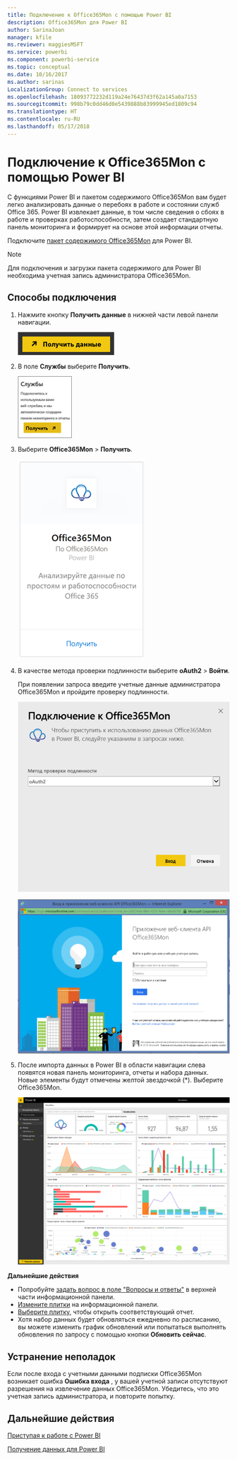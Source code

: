 ```yaml
---
title: Подключение к Office365Mon с помощью Power BI
description: Office365Mon для Power BI
author: SarinaJoan
manager: kfile
ms.reviewer: maggiesMSFT
ms.service: powerbi
ms.component: powerbi-service
ms.topic: conceptual
ms.date: 10/16/2017
ms.author: sarinas
LocalizationGroup: Connect to services
ms.openlocfilehash: 18093772232d119a24e76437d3f62a145a0a7153
ms.sourcegitcommit: 998b79c0dd46d0e5439888b83999945ed1809c94
ms.translationtype: HT
ms.contentlocale: ru-RU
ms.lasthandoff: 05/17/2018
---
```

# <a name="connect-to-office365mon-with-power-bi"></a>Подключение к Office365Mon с помощью Power BI
С функциями Power BI и пакетом содержимого Office365Mon вам будет легко анализировать данные о перебоях в работе и состоянии служб Office 365. Power BI извлекает данные, в том числе сведения о сбоях в работе и проверках работоспособности, затем создает стандартную панель мониторинга и формирует на основе этой информации отчеты.

Подключите [пакет содержимого Office365Mon](https://app.powerbi.com/groups/me/getdata/services/office365mon) для Power BI.

>[!NOTE]
>Для подключения и загрузки пакета содержимого для Power BI необходима учетная запись администратора Office365Mon.

## <a name="how-to-connect"></a>Способы подключения
1. Нажмите кнопку **Получить данные** в нижней части левой панели навигации.
   
   ![](media/service-connect-to-office365mon/pbi_getdata.png)
2. В поле **Службы** выберите **Получить**.
   
   ![](media/service-connect-to-office365mon/pbi_getservices.png) 
3. Выберите **Office365Mon** \> **Получить**.
   
   ![](media/service-connect-to-office365mon/o365mon.png)
4. В качестве метода проверки подлинности выберите **oAuth2** \> **Войти**.
   
   При появлении запроса введите учетные данные администратора Office365Mon и пройдите проверку подлинности.
   
   ![](media/service-connect-to-office365mon/creds.png)
   
   ![](media/service-connect-to-office365mon/creds2.png)
5. После импорта данных в Power BI в области навигации слева появятся новая панель мониторинга, отчеты и набора данных. Новые элементы будут отмечены желтой звездочкой (\*). Выберите Office365Mon.
   
   ![](media/service-connect-to-office365mon/dashboard4.png)

**Дальнейшие действия**

* Попробуйте [задать вопрос в поле "Вопросы и ответы"](power-bi-q-and-a.md) в верхней части информационной панели.
* [Измените плитки](service-dashboard-edit-tile.md) на информационной панели.
* [Выберите плитку](service-dashboard-tiles.md), чтобы открыть соответствующий отчет.
* Хотя набор данных будет обновляться ежедневно по расписанию, вы можете изменить график обновлений или попытаться выполнять обновления по запросу с помощью кнопки **Обновить сейчас**.

## <a name="troubleshooting"></a>Устранение неполадок
Если после входа с учетными данными подписки Office365Mon возникает ошибка **Ошибка входа** , у вашей учетной записи отсутствуют разрешения на извлечение данных Office365Mon. Убедитесь, что это учетная запись администратора, и повторите попытку.

## <a name="next-steps"></a>Дальнейшие действия
[Приступая к работе с Power BI](service-get-started.md)

[Получение данных для Power BI](service-get-data.md)

